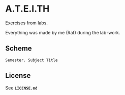 # A.T.E.I.TH

Exercises from labs.

Everything was made by me (Raf) during the lab-work.

## Scheme

`Semester. Subject Title`

## License

See **`LICENSE.md`**
